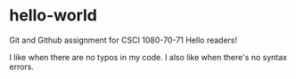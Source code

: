 # hello-world
Git and Github assignment for CSCI 1080-70-71
Hello readers!

I like when there are no typos in my code.
I also like when there's no syntax errors.
